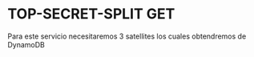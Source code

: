 # TOP-SECRET-SPLIT GET

Para este servicio necesitaremos 3 satellites los cuales obtendremos de DynamoDB

